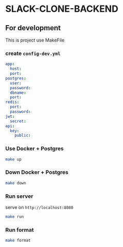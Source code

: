 # SLACK-CLONE-BACKEND

## For development

This is project use MakeFile

### create `config-dev.yml`

```yaml
app:
  host:
  port:
postgres:
  user:
  password:
  dbname:
  port:
redis:
  port:
  password:
jwt:
  secret:
api:
  key:
    public:
```

### Use Docker + Postgres

```sh
make up
```

### Down Docker + Postgres

```sh
make down
```

### Run server

serve on `http://localhost:8080`

```sh
make run
```

### Run format

```sh
make format
```